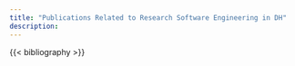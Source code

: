 ```yaml
---
title: "Publications Related to Research Software Engineering in DH"
description:
---
```

  {{< bibliography >}}